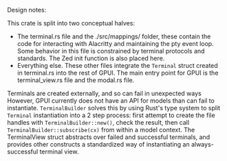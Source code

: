 Design notes:

This crate is split into two conceptual halves:
- The terminal.rs file and the ./src/mappings/ folder, these contain the code for interacting with Alacritty and maintaining the pty event loop. Some behavior in this file is constrained by terminal protocols and standards. The Zed init function is also placed here.
- Everything else. These other files integrate the `Terminal` struct created in terminal.rs into the rest of GPUI. The main entry point for GPUI is the terminal_view.rs file and the modal.rs file. 

Terminals are created externally, and so can fail in unexpected ways However, GPUI currently does not have an API for models than can fail to instantiate. `TerminalBuilder` solves this by using Rust's type system to split `Terminal` instantiation into a 2 step process: first attempt to create the file handles with `TerminalBuilder::new()`, check the result, then call `TerminalBuilder::subscribe(cx)` from within a model context.
The TerminalView struct abstracts over failed and successful terminals, and provides other constructs a standardized way of instantiating an always-successful terminal view.